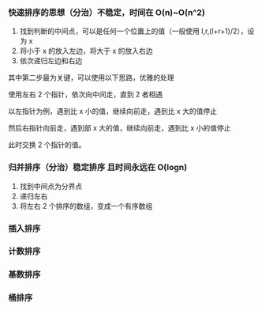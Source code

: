 ### 快速排序的思想（分治）不稳定，时间在 O(n)~O(n^2)

1. 找到判断的中间点，可以是任何一个位置上的值（一般使用 l,r,(l+r+1)/2），设为 x
2. 将小于 x 的放入左边，将大于 x 的放入右边
3. 依次递归左边和右边

其中第二步最为关键，可以使用以下思路，优雅的处理

使用左右 2 个指针，依次向中间走，直到 2 者相遇

以左指针为例，遇到比 x 小的值，继续向前走，遇到比 x 大的值停止

然后右指针向前走，遇到部 x 大的值，继续向前走，遇到比 x 小的值停止

此时交换 2 个指针的值。

### 归并排序（分治）稳定排序 且时间永远在 O(logn)

1. 找到中间点为分界点
2. 递归左右
3. 将左右 2 个排序的数组，变成一个有序数组


### 插入排序

### 计数排序

### 基数排序

### 桶排序
